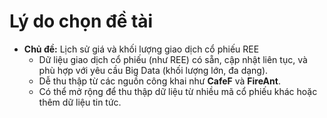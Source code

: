 # Lý do chọn đề tài

- **Chủ đề:** Lịch sử giá và khối lượng giao dịch cổ phiếu REE
  - Dữ liệu giao dịch cổ phiếu (như REE) có sẵn, cập nhật liên tục, và phù hợp với yêu cầu Big Data (khối lượng lớn, đa dạng).
  - Dễ thu thập từ các nguồn công khai như **CafeF** và **FireAnt**.
  - Có thể mở rộng để thu thập dữ liệu từ nhiều mã cổ phiếu khác hoặc thêm dữ liệu tin tức.
